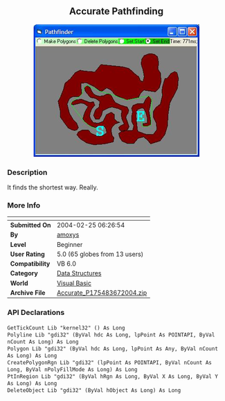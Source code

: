 ﻿<div align="center">

## Accurate Pathfinding

<img src="PIC200467144711078.jpg">
</div>

### Description

It finds the shortest way. Really.
 
### More Info
 


<span>             |<span>
---                |---
**Submitted On**   |2004-02-25 06:26:54
**By**             |[amoxys](https://github.com/Planet-Source-Code/PSCIndex/blob/master/ByAuthor/amoxys.md)
**Level**          |Beginner
**User Rating**    |5.0 (65 globes from 13 users)
**Compatibility**  |VB 6\.0
**Category**       |[Data Structures](https://github.com/Planet-Source-Code/PSCIndex/blob/master/ByCategory/data-structures__1-33.md)
**World**          |[Visual Basic](https://github.com/Planet-Source-Code/PSCIndex/blob/master/ByWorld/visual-basic.md)
**Archive File**   |[Accurate\_P175483672004\.zip](https://github.com/Planet-Source-Code/amoxys-accurate-pathfinding__1-54237/archive/master.zip)

### API Declarations

```
GetTickCount Lib "kernel32" () As Long
Polyline Lib "gdi32" (ByVal hdc As Long, lpPoint As POINTAPI, ByVal nCount As Long) As Long
Polygon Lib "gdi32" (ByVal hdc As Long, lpPoint As Any, ByVal nCount As Long) As Long
CreatePolygonRgn Lib "gdi32" (lpPoint As POINTAPI, ByVal nCount As Long, ByVal nPolyFillMode As Long) As Long
PtInRegion Lib "gdi32" (ByVal hRgn As Long, ByVal X As Long, ByVal Y As Long) As Long
DeleteObject Lib "gdi32" (ByVal hObject As Long) As Long
```





